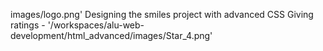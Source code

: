 images/logo.png'
Designing the smiles project with advanced CSS
Giving ratings - '/workspaces/alu-web-development/html_advanced/images/Star_4.png'

